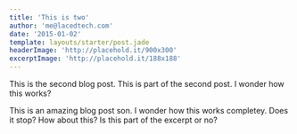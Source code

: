 ```yaml
---
title: 'This is two'
author: 'me@lacedtech.com'
date: '2015-01-02'
template: layouts/starter/post.jade
headerImage: 'http://placehold.it/900x300'
excerptImage: 'http://placehold.it/188x188'
---
```

This is the second blog post. This is part of the second post. I wonder how this works?

This is an amazing blog post son. I wonder how this works completey. Does it stop?
How about this? Is this part of the excerpt or no?
